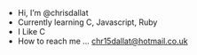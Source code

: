 - Hi, I’m @chrisdallat
- Currently learning C, Javascript, Ruby
- I Like C
- How to reach me ... chr15dallat@hotmail.co.uk
